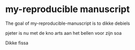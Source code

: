 # my-reproducible manuscript

<!-- badges: start -->
<!-- badges: end -->

The goal of my-reproducible-manuscript is to dikke debiels

pjeter is nu met de kno arts aan het bellen voor zijn soa

Dikke fissa 
